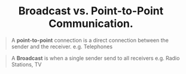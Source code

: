 # <center> Broadcast vs. Point-to-Point Communication.

> A **point-to-point** connection is a direct connection between the sender and the receiver.
> e.g. Telephones

> A **Broadcast** is when a single sender send to all receivers
> e.g. Radio Stations, TV
